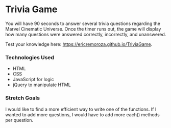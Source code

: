 # Trivia Game
You will have 90 seconds to answer several trivia questions regarding the Marvel Cinematic Universe. Once the timer runs out, the game will display how many questions were answered correctly, incorrectly, and unanswered.

Test your knowledge here: https://ericremoroza.github.io/TriviaGame.

### Technologies Used
* HTML
* CSS
* JavaScript for logic
* jQuery to manipulate HTML

### Stretch Goals
I would like to find a more efficient way to write one of the functions. If I wanted to add more questions, I would have to add more each() methods per question.